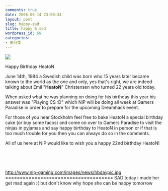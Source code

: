 ```yaml
---
comments: true
date: 2006-06-14 23:50:34
layout: post
slug: happy-sad
title: happy & sad
wordpress_id: 69
categories:
- 未分类
---
```











![](http://ohmoment.spaces.msn.com/mmm2006-06-03_15.39/images/contentheader.gif)


























Happy Birthday HeatoN




June 14th, 1984 a Swedish child was born who 15 years later became known to the world as the one and only, yes that's right, we are indeed talking about Emil "**HeatoN**" Christensen who turned 22 years old today.   
  
When asked what he was planning on doing for his birthday this year his answer was "Playing CS :D" which NiP will be doing all week at Gamers Paradise in order to prepare for the upcoming Dreamhack event.   
  
For those of you near Stockholm feel free to bake HeatoN a special birthday cake (or buy some tacos) and come on over to Gamers Paradise to visit the ninjas in pyjamas and say happy birthday to HeatoN in person or if that is too much trouble for you then you can always do so in the comments.  
  
All of us here at NiP would like to wish you a happy 22nd birthday HeatoN!




 




 

http://www.nip-gaming.com/images/news/hbdaypic.jpg ===================================== SAD today i made her get mad again :{ but don't know why hope she can be happy tomorrow
